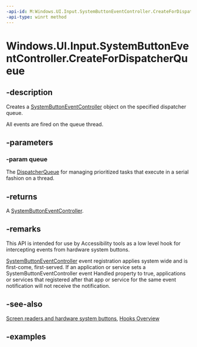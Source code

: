 ```yaml
---
-api-id: M:Windows.UI.Input.SystemButtonEventController.CreateForDispatcherQueue(Windows.System.DispatcherQueue)
-api-type: winrt method
---
```


<!-- Method syntax.
public SystemButtonEventController SystemButtonEventController.CreateForDispatcherQueue(DispatcherQueue queue)
-->

# Windows.UI.Input.SystemButtonEventController.CreateForDispatcherQueue

## -description

Creates a [SystemButtonEventController](systembuttoneventcontroller.md) object on the specified dispatcher queue.

All events are fired on the queue thread.

## -parameters

### -param queue

The [DispatcherQueue](../windows.system/dispatcherqueue.md) for managing prioritized tasks that execute in a serial fashion on a thread.

## -returns

A [SystemButtonEventController](systembuttoneventcontroller.md).

## -remarks

This API is intended for use by Accessibility tools as a low level hook for intercepting events from hardware system buttons.

[SystemButtonEventController](systembuttoneventcontroller.md) event registration applies system wide and is first-come, first-served. If an application or service sets a SystemButtonEventController event Handled property to true, applications or services that registered after that app or service for the same event notification will not receive the notification.

## -see-also

[Screen readers and hardware system buttons](/windows/uwp/design/accessibility/system-button-narration), [Hooks Overview](/windows/win32/winmsg/about-hooks)

## -examples
